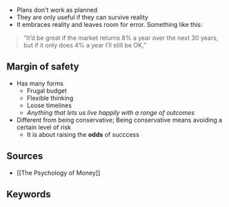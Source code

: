 - Plans don't work as planned
- They are only useful if they can survive reality
- It embraces reality and leaves room for error. Something like this:
> “It’d be great if the market returns 8% a year over the next 30 years, but if it only does 4% a year I’ll still be OK,”

## Margin of safety
- Has many forms
	- Frugal budget
	- Flexible thinking
	- Loose timelines
	- *Anything that lets us live happily with a range of outcomes*
- Different from being conservative; Being conservative means avoiding a certain level of risk
	- It is about raising the **odds** of succcess

## Sources
- [[The Psychology of Money]]
## Keywords
